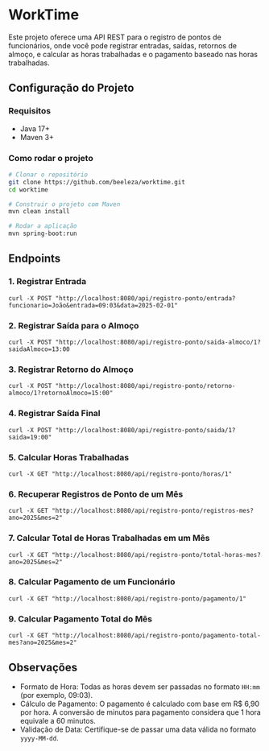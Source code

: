 # WorkTime

Este projeto oferece uma API REST para o registro de pontos de funcionários, onde você pode registrar entradas, saídas, retornos de almoço, e calcular as horas trabalhadas e o pagamento baseado nas horas trabalhadas.

## Configuração do Projeto

### Requisitos

- Java 17+
- Maven 3+

### Como rodar o projeto

```bash
# Clonar o repositório
git clone https://github.com/beeleza/worktime.git
cd worktime

# Construir o projeto com Maven
mvn clean install

# Rodar a aplicação
mvn spring-boot:run
```

## Endpoints
### 1. Registrar Entrada
`curl -X POST "http://localhost:8080/api/registro-ponto/entrada?funcionario=João&entrada=09:03&data=2025-02-01"`

### 2. Registrar Saída para o Almoço
`curl -X POST "http://localhost:8080/api/registro-ponto/saida-almoco/1?saidaAlmoco=13:00`

### 3. Registrar Retorno do Almoço
`curl -X POST "http://localhost:8080/api/registro-ponto/retorno-almoco/1?retornoAlmoco=15:00"`

### 4. Registrar Saída Final
`curl -X POST "http://localhost:8080/api/registro-ponto/saida/1?saida=19:00"`

### 5. Calcular Horas Trabalhadas
`curl -X GET "http://localhost:8080/api/registro-ponto/horas/1"`

### 6. Recuperar Registros de Ponto de um Mês
`curl -X GET "http://localhost:8080/api/registro-ponto/registros-mes?ano=2025&mes=2"`

### 7. Calcular Total de Horas Trabalhadas em um Mês
`curl -X GET "http://localhost:8080/api/registro-ponto/total-horas-mes?ano=2025&mes=2"`

### 8. Calcular Pagamento de um Funcionário
`curl -X GET "http://localhost:8080/api/registro-ponto/pagamento/1"`

### 9. Calcular Pagamento Total do Mês
`curl -X GET "http://localhost:8080/api/registro-ponto/pagamento-total-mes?ano=2025&mes=2"`

## Observações

- Formato de Hora: Todas as horas devem ser passadas no formato `HH:mm` (por exemplo, 09:03).
- Cálculo de Pagamento: O pagamento é calculado com base em R$ 6,90 por hora. A conversão de minutos para pagamento considera que 1 hora equivale a 60 minutos.
- Validação de Data: Certifique-se de passar uma data válida no formato `yyyy-MM-dd`.

